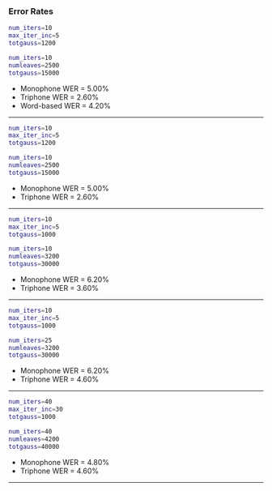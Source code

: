 ### Error Rates
```sh
num_iters=10
max_iter_inc=5
totgauss=1200

num_iters=10
numleaves=2500
totgauss=15000
```
- Monophone WER = 5.00%
- Triphone WER = 2.60%
- Word-based WER = 4.20%

----------

```sh
num_iters=10
max_iter_inc=5
totgauss=1200

num_iters=10
numleaves=2500
totgauss=15000
```
- Monophone WER = 5.00%
- Triphone WER = 2.60%

----------
```sh
num_iters=10
max_iter_inc=5
totgauss=1000

num_iters=10
numleaves=3200
totgauss=30000
```
- Monophone WER = 6.20%
- Triphone WER = 3.60%

----------
```sh
num_iters=10
max_iter_inc=5
totgauss=1000

num_iters=25
numleaves=3200
totgauss=30000
```
- Monophone WER = 6.20%
- Triphone WER = 4.60%

----------
```sh
num_iters=40
max_iter_inc=30
totgauss=1000

num_iters=40
numleaves=4200
totgauss=40000
```
- Monophone WER = 4.80%
- Triphone WER = 4.60%

----------
